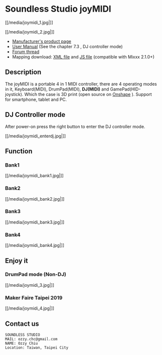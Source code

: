 # Soundless Studio joyMIDI

[[/media/joymidi_1.jpg|]]

[[/media/joymidi_2.jpg|]]

  - [Manufacturer's product page](https://www.sndlss.com/?lang=en)
  - [User
    Manual](https://984bf1a1-5190-4ce1-b1ac-4b857c6baad7.filesusr.com/ugd/fb7f0b_5a2a82c2d00747fda3deb592ef0747f1.pdf)
    (See the chapter 7.3 , DJ controller mode)
  - [Forum
    thread](https://www.mixxx.org/forums/viewtopic.php?f=7&t=13166&p=43644#p43644)
  - Mapping download: [XML
    file](https://raw.githubusercontent.com/bcc6/joyMIDI-SW-Mixxx-mapping/master/Soundless_joyMIDI.midi.xml)
    and [JS
    file](https://raw.githubusercontent.com/bcc6/joyMIDI-SW-Mixxx-mapping/master/Soundless_joyMIDI_scripts.js)
    (compatible with Mixxx 2.1.0+)

## Description

The joyMIDI is a portable 4 in 1 MIDI controller, there are 4 operating
modes in it, Keyboard(MIDI), DrumPad(MIDI), **DJ(MIDI)** and
GamePad(HID-joystick). Which the case is 3D print (open source on
[Onshape](https://cad.onshape.com/documents/c5f92a07a4d54ab29d262073/w/195dd1080bfce9ec5ba8b2bb/e/f9290828ff0d2bcdf7fc0cec)
). Support for smartphone, tablet and PC.

## DJ Controller mode

After power-on press the right button to enter the DJ controller mode.

[[/media/joymidi_enterdj.jpg|]]

## Function

### Bank1

[[/media/joymidi_bank1.jpg|]]

### Bank2

[[/media/joymidi_bank2.jpg|]]

### Bank3

[[/media/joymidi_bank3.jpg|]]

### Bank4

[[/media/joymidi_bank4.jpg|]]

## Enjoy it

### DrumPad mode (Non-DJ)

[[/media/joymidi_3.jpg|]]

### Maker Faire Taipei 2019

[[/media/joymidi_4.jpg|]]

## Contact us

    SOUNDLESS STUDIO
    MAIL: ozzy.chc@gmail.com
    NAME: Ozzy Chiu
    Location: Taiwan, Taipei City
